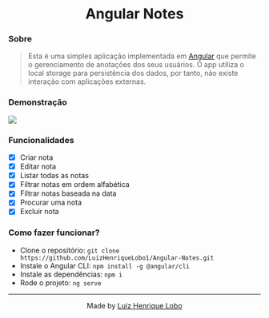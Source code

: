 <h1 align="center">
  Angular Notes
</h1>

### Sobre

> Esta é uma simples aplicação implementada em [Angular](https://angular.io/) que permite o gerenciamento de anotações dos seus usuários. O app utiliza o local storage para persistência dos dados, por tanto, não existe interação com aplicações externas.

### Demonstração

<img src="https://user-images.githubusercontent.com/71144276/177219308-d57d1929-0cac-4205-a954-ebcf260e9129.png"/>

### Funcionalidades

- [x] Criar nota
- [x] Editar nota
- [x] Listar todas as notas
- [x] Filtrar notas em ordem alfabética
- [x] Filtrar notas baseada na data
- [x] Procurar uma nota
- [x] Excluir nota

### Como fazer funcionar?

* Clone o repositório: `git clone https://github.com/LuizHenriqueLobo1/Angular-Notes.git`
* Instale o Angular CLI: `npm install -g @angular/cli`
* Instale as dependências: `npm i`
* Rode o projeto: `ng serve`

---

<p align="center">
  Made by <a href="https://github.com/luizhenriquelobo1/" target="_blank">Luiz Henrique Lobo</a>
</p>
